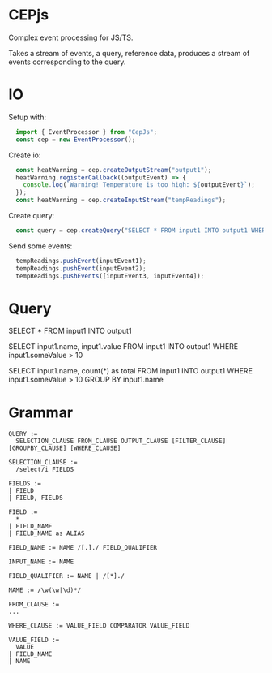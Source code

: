 # CEPjs

Complex event processing for JS/TS.

Takes a stream of events, a query, reference data, produces a stream of events corresponding to the query.

# IO

Setup with:

```ts
  import { EventProcessor } from "CepJs";
  const cep = new EventProcessor();
```

Create io:

```ts
  const heatWarning = cep.createOutputStream("output1");
  heatWarning.registerCallback((outputEvent) => {
    console.log(`Warning! Temperature is too high: ${outputEvent}`);
  });
  const heatWarning = cep.createInputStream("tempReadings");
```

Create query:
```ts
  const query = cep.createQuery("SELECT * FROM input1 INTO output1 WHERE input1.heat > 50");
```

Send some events:
```ts
  tempReadings.pushEvent(inputEvent1);
  tempReadings.pushEvent(inputEvent2);
  tempReadings.pushEvents([inputEvent3, inputEvent4]);

```

# Query

SELECT * FROM input1 INTO output1

SELECT input1.name, input1.value FROM input1 INTO output1 WHERE input1.someValue > 10

SELECT input1.name, count(*) as total FROM input1 INTO output1 WHERE input1.someValue > 10 GROUP BY input1.name

# Grammar

```text
QUERY := 
  SELECTION_CLAUSE FROM_CLAUSE OUTPUT_CLAUSE [FILTER_CLAUSE] [GROUPBY_CLAUSE] [WHERE_CLAUSE]

SELECTION_CLAUSE :=
  /select/i FIELDS

FIELDS :=
| FIELD
| FIELD, FIELDS

FIELD :=
  *
| FIELD_NAME
| FIELD_NAME as ALIAS

FIELD_NAME := NAME /[.]./ FIELD_QUALIFIER

INPUT_NAME := NAME

FIELD_QUALIFIER := NAME | /[*]./

NAME := /\w(\w|\d)*/

FROM_CLAUSE := 
...

WHERE_CLAUSE := VALUE_FIELD COMPARATOR VALUE_FIELD

VALUE_FIELD :=
  VALUE
| FIELD_NAME
| NAME

```